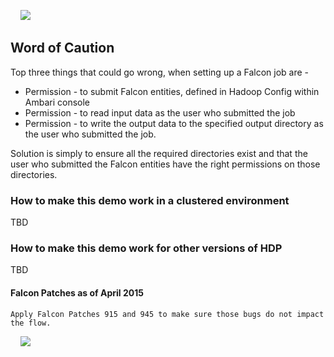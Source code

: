 &nbsp;&nbsp;&nbsp;&nbsp;[<img src="https://raw.githubusercontent.com/sainib/hadoop-data-pipeline/master/READMEs/imgs/prev.jpg">](https://github.com/sainib/hadoop-data-pipeline/blob/master/READMEs/7_MONITORING.md)
## Word of Caution 

Top three things that could go wrong, when setting up a Falcon job are - 

* Permission - to submit Falcon entities, defined in Hadoop Config within Ambari console
* Permission - to read input data as the user who submitted the job
* Permission - to write the output data to the specified output directory as the user who submitted the job. 

Solution is simply to ensure all the required directories exist and that the user who submitted the Falcon entities have the right permissions on those directories. 

### How to make this demo work in a clustered environment 

TBD 


### How to make this demo work for other versions of HDP

TBD

#### Falcon Patches as of April 2015
```
Apply Falcon Patches 915 and 945 to make sure those bugs do not impact the flow. 

```
&nbsp;&nbsp;&nbsp;&nbsp;[<img src="https://raw.githubusercontent.com/sainib/hadoop-data-pipeline/master/READMEs/imgs/prev.jpg">](https://github.com/sainib/hadoop-data-pipeline/blob/master/READMEs/7_MONITORING.md)